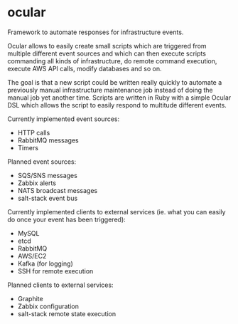 # ocular
Framework to automate responses for infrastructure events.

Ocular allows to easily create small scripts which are triggered from multiple different event sources and which can then execute scripts commanding all kinds of infrastructure, do remote command execution, execute AWS API calls, modify databases and so on.

The goal is that a new script could be written really quickly to automate a previously manual infrastructure maintenance job instead of doing the manual job yet another time. Scripts are written in Ruby with a simple Ocular DSL which allows the script to easily respond to multitude different events.

Currently implemented event sources:
 - HTTP calls
 - RabbitMQ messages
 - Timers

Planned event sources:
 - SQS/SNS messages
 - Zabbix alerts
 - NATS broadcast messages
 - salt-stack event bus
 
Currently implemented clients to external services (ie. what you can easily do once your event has been triggered):
 - MySQL
 - etcd
 - RabbitMQ
 - AWS/EC2
 - Kafka (for logging)
 - SSH for remote execution
 
Planned clients to external services:
 - Graphite
 - Zabbix configuration
 - salt-stack remote state execution
